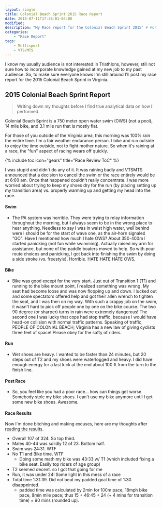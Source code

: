 ```yaml
---
layout: single
title: Colonial Beach Sprint 2015 Race Report
date: 2015-07-11T17:38:01-04:00
modified:
description: "My Race report for the Colonial Beach Sprint 2015" # For Twitter, not the Title
categories:
    - "Race Report"
tags:
    - Multisport
    - VTS/MTS
---
```


I know my usually audience is not interested in Triathlons, however, still not sure how to incorporate knowledge gained at my new job to my past audience.  So, to make sure everyone knows I'm still around I'll post my race report for the 2015 Colonial Beach Sprint in Virginia.

2015 Colonial Beach Sprint Report
---
> Writing down my thoughts before I find true analytical data on how I performed.

Colonial Beach Sprint is a 750 meter open water swim (OWS) (not a pool), 14 mile bike, and 3.1 mile run that is mostly flat.

For those of you outside of the Virginia area, this morning was 100% rain the entire time.  I'm a fair weather endurance person.  I bike and run outside to enjoy the time outside, not to fight mother nature.  So when it's raining at a race, the "fun" aspect of racing wears off quickly.

{% include toc icon="gears" title="Race Review ToC" %}

I was stupid and didn't do any of it.  It was raining badly and VTSMTS announced that a decision to cancel the swim or the race entirely would be at 6:00 am.  Once that happened couldn't really concentrate.  I was more worried about trying to keep my shoes dry for the run (by placing setting up my transition area) vs. properly warming up and getting my head into the race.

#### Swim

- The PA system was horrible.  They were trying to relay information throughout the morning, but I always seem to be in the wrong place to hear anything.  Needless to say I was in waist high water, well behind were I should be for the start of wave one, as the air-horn signaled "GO".  Have I mentioned how much I hate OWS?  About 350-400m I started panicking (not fun while swimming).  Actually raised my arm for assistance, but none of the paddle boaters moved to help.  So with pour route choices and panicking, I got back into finishing the swim by doing a side stroke (vs. freestyle).  Horrible. HATE HATE HATE OWS.

#### Bike

- Bike was good except for the very start.  Just out of Transition 1 (T1) and running to the bike mount point, I realized something was wrong.  My seat had become loose and was now flopping up and down.  I lucked out and some spectators offered help and got their allen wrench to tighten the seat, and I was then on my way.  With such a crappy job on the swim, it wasn't hard to pick off people one by one on the bike course.  The two 90 degree (or sharper) turns in rain were extremely dangerous!  The second one I was lucky that cops had stop traffic, because I would have head-on collision with normal traffic patterns.  Speaking of traffic, PEOPLE OF COLONIAL BEACH; Virginia has a new law of giving cyclists three feet of space!  Please obey for the safty of riders.

#### Run

- Wet shoes are heavy.  I wanted to be faster than 24 minutes, but 20 steps out of T2 and my shoes were waterlogged and heavy.  I did have enough energy for a last kick at the end about 100 ft from the turn to the finish line.

#### Post Race

- So, you feel like you had a poor race... how can things get worse.  Somebody stole my bike shoes.  I can't use my bike anymore until I get some new bike shoes.  Awesome.

#### Race Results

Now I'm done bitching and making excuses, here are my thoughts after [reading the results][vtsmts-cb-2015].

- Overall 107 of 324.  So top third.
- Males 40-44 was solidly 12 of 23.  Bottom half.
- Swim was 24:31.  WTF
- No T1 and Bike time. WTF
	+ Doing some math my bike was 43:33 w/ T1 (which included fixing a bike seat.  Easily top riders of age group)
- T2 seemed decent.  so I got that going for me
- Run, it was under 24! Some light in this mess of a race
- Total time 1:31:39.  Did not beat my padded goal time of 1:30.  disappointed.
	+ padded time was calculated by 2min for 100m pace, 18mph bike pace, 8min mile pace; thus 15 + 46:45 + 24 (+ 4 mins for transition time) = 90 mins (rounded up).

[vtsmts-cb-2015]: http://www.vtsmts.com/2015-results-colonialsprintoverall
